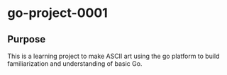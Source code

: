 # go-project-0001

## Purpose

This is a learning project to make ASCII art using the go platform to build familiarization and understanding of basic Go.